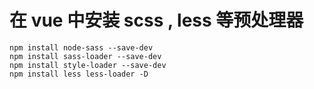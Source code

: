# 在 vue 中安装 scss , less 等预处理器

```shell
npm install node-sass --save-dev
npm install sass-loader --save-dev
npm install style-loader --save-dev
npm install less less-loader -D
```